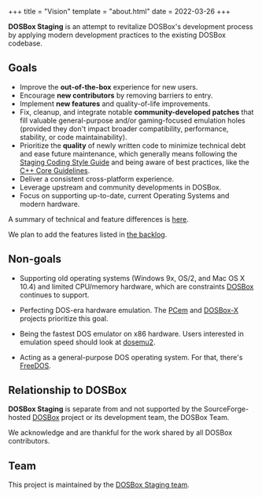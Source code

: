 +++
title = "Vision"
template = "about.html"
date = 2022-03-26
+++

**DOSBox Staging** is an attempt to revitalize DOSBox's development process
by applying modern development practices to the existing DOSBox codebase.

## Goals

- Improve the **out-of-the-box** experience for new users.
- Encourage **new contributors** by removing barriers to entry.
- Implement **new features** and quality-of-life improvements.
- Fix, cleanup, and integrate notable **community-developed patches** that
  fill valuable general-purpose and/or gaming-focused emulation holes
  (provided they don't impact broader compatibility, performance, stability,
  or code maintainability).
- Prioritize the **quality** of newly written code to minimize technical
  debt and ease future maintenance, which generally means
  following the [Staging Coding Style Guide](https://github.com/dosbox-staging/dosbox-staging/blob/main/CONTRIBUTING.md#coding-style) 
  and being aware of best practices, like the [C++ Core Guidelines](http://isocpp.github.io/CppCoreGuidelines/CppCoreGuidelines).
- Deliver a consistent cross-platform experience.
- Leverage upstream and community developments in DOSBox.
- Focus on supporting up-to-date, current Operating Systems and modern
 hardware.

A summary of technical and feature differences is
[here](https://github.com/dosbox-staging/dosbox-staging#summary-of-differences-compared-to-upstream).

We plan to add the features listed in
[the backlog](https://github.com/dosbox-staging/dosbox-staging/projects/3).

## Non-goals

- Supporting old operating systems (Windows 9x, OS/2, and Mac OS X 10.4)
  and limited CPU/memory hardware, which are constraints [DOSBox](https://www.dosbox.com/)
  continues to support.

- Perfecting DOS-era hardware emulation. The
  [PCem](https://pcem-emulator.co.uk/) and
  [DOSBox-X](https://www.dosbox-x.com/) projects prioritize
  this goal.

- Being the fastest DOS emulator on x86 hardware. Users interested in
  emulation speed should look at [dosemu2](https://github.com/dosemu2/dosemu2).

- Acting as a general-purpose DOS operating system. For that, there's
  [FreeDOS](https://www.freedos.org/).

## Relationship to DOSBox

**DOSBox Staging** is separate from and not supported by the SourceForge-hosted
[DOSBox](https://www.dosbox.com/) project or its development team, the DOSBox
Team.

We acknowledge and are thankful for the work shared by all DOSBox
contributors.

## Team

This project is maintained by the
[DOSBox Staging team](https://github.com/orgs/dosbox-staging/people).
